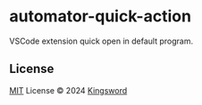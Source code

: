 # automator-quick-action

VSCode extension quick open in default program.

## License

[MIT](./LICENSE.md) License © 2024 [Kingsword](https://github.com/kingsword09)

